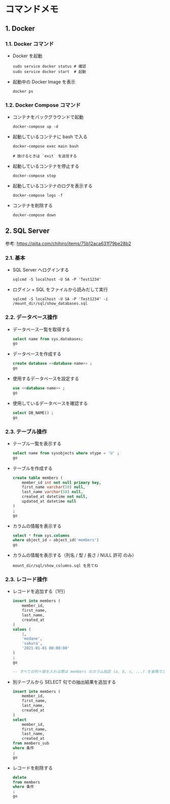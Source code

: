 <!-- omit in toc -->
# コマンドメモ

## 1. Docker

### 1.1. Docker コマンド

- Docker を起動

    ```shell
    sudo service docker status # 確認
    sudo service docker start  # 起動
    ```

- 起動中の Docker Image を表示

    ```shell
    docker ps
    ```

### 1.2. Docker Compose コマンド

- コンテナをバックグラウンドで起動

    ```shell
    docker-compose up -d
    ```

- 起動しているコンテナに bash で入る

    ```shell
    docker-compose exec main bash

    # 抜けるときは `exit` を送信する
    ```

- 起動しているコンテナを停止する

    ```shell
    docker-compose stop
    ```

- 起動しているコンテナのログを表示する

    ```shell
    docker-compose logs -f
    ```

- コンテナを削除する

    ```shell
    docker-compose down
    ```

## 2. SQL Server

参考:
https://qiita.com/chihiro/items/75b12aca631f79be28b2

### 2.1. 基本

- SQL Server へログインする

    ```shell
    sqlcmd -S localhost -U SA -P 'Test1234'
    ```

- ログイン + SQL をファイルから読みだして実行

    ```shell
    sqlcmd -S localhost -U SA -P 'Test1234' -i /mount_dir/sql/show_databases.sql
    ```

### 2.2. データベース操作

- データベース一覧を取得する

    ```sql
    select name from sys.databases;
    go
    ```

- データベースを作成する

    ```sql
    create database <<database-name>> ;
    go
    ```

- 使用するデータベースを設定する

    ```sql
    use <<database-name>> ;
    go
    ```

- 使用しているデータベースを確認する

    ```sql
    select DB_NAME() ;
    go
    ```

### 2.3. テーブル操作

- テーブル一覧を表示する

    ```sql
    select name from sysobjects where xtype = 'U' ;
    go
    ```

- テーブルを作成する

    ```sql
    create table members (
        member_id int not null primary key,
        first_name varchar(50) null,
        last_name varchar(50) null,
        created_at datetime not null,
        updated_at datetime null
    )
    ;
    go
    ```

- カラムの情報を表示する

    ```sql
    select * from sys.columns
    where object_id = object_id('members')
    go
    ```

- カラムの情報を表示する（列名 / 型 / 長さ / NULL 許可 のみ）

    ```text
    mount_dir/sql/show_columns.sql を見てね
    ```

### 2.3. レコード操作

- レコードを追加する（1行）

    ```sql
    insert into members (
        member_id,
        first_name,
        last_name,
        created_at
    )
    values (
        1,
        'modane',
        'sakura',
        '2021-01-01 00:00:00'
    )
    ;
    go

    -- すべての列へ値を入れる際は members のカラム指定 (a, b, c, ...) を省略できる
    ```

- 別テーブルから SELECT 句での抽出結果を追加する

    ```sql
    insert into members (
        member_id,
        first_name,
        last_name,
        created_at
    )
    select
        member_id,
        first_name,
        last_name,
        created_at
    from members_sub
    where 条件
    ;
    go
    ```

- レコードを削除する

    ```sql
    delete
    from members
    where 条件
    ;
    go
    ```
